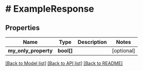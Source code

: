 # # ExampleResponse

## Properties

Name | Type | Description | Notes
------------ | ------------- | ------------- | -------------
**my_only_property** | **bool[]** |  | [optional]

[[Back to Model list]](../../README.md#models) [[Back to API list]](../../README.md#endpoints) [[Back to README]](../../README.md)

